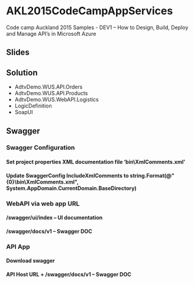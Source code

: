 # AKL2015CodeCampAppServices

Code camp Auckland 2015 Samples - DEV1 – How to Design, Build, Deploy and Manage API’s in Microsoft Azure

## Slides

## Solution
* AdtvDemo.WUS.API.Orders
* AdtvDemo.WUS.API.Products
* AdtvDemo.WUS.WebAPI.Logistics
* LogicDefinition
* SoapUI

## Swagger

### Swagger Configuration
#### Set project properties XML documentation file ‘bin\XmlComments.xml’
#### Update SwaggerConfig IncludeXmlComments to string.Format(@"{0}\bin\XmlComments.xml", System.AppDomain.CurrentDomain.BaseDirectory)
### WebAPI via web app URL
#### /swagger/ui/index – UI documentation
#### /swagger/docs/v1 – Swagger DOC
### API App
#### Download swagger 
#### API Host URL + /swagger/docs/v1 – Swagger DOC
